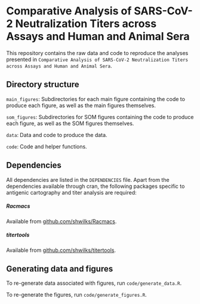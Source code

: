 # Comparative Analysis of SARS-CoV-2 Neutralization Titers across Assays and Human and Animal Sera

This repository contains the raw data and code to reproduce the analyses presented in `Comparative Analysis of SARS-CoV-2 Neutralization Titers across Assays and Human and Animal Sera`.

## Directory structure

`main_figures`: Subdirectories for each main figure containing the code to produce each figure, as well as the main figures themselves.

`som_figures`: Subdirectories for SOM figures containing the code to produce each figure, as well as the SOM figures themselves.

`data`: Data and code to produce the data.

`code`: Code and helper functions.


## Dependencies

All dependencies are listed in the `DEPENDENCIES` file. Apart from the dependencies available through cran, the following packages specific to antigenic cartography and titer analysis are required:

##### Racmacs
Available from [github.com/shwilks/Racmacs](github.com/shwilks/Racmacs).

##### titertools
Available from [github.com/shwilks/titertools](github.com/shwilks/titertools).

## Generating data and figures

To re-generate data associated with figures, run `code/generate_data.R`.

To re-generate the figures, run `code/generate_figures.R`.